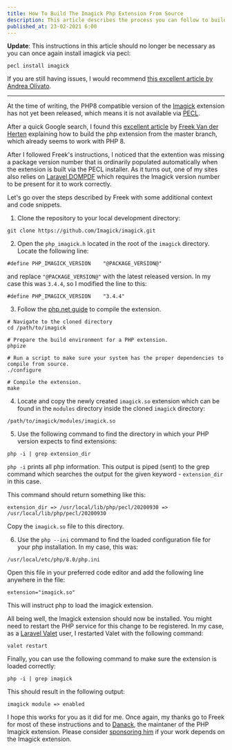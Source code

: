 ```yaml
---
title: How To Build The Imagick Php Extension From Source
description: This article describes the process you can follow to build the Imagick PHP extension from source, which can be handy if the version you are after has not been released via PECL.
published_at: 23-02-2021 6:00
---
```

**Update**: This instructions in this article should no longer be necessary as you can once again install imagick via pecl:

```
pecl install imagick
```

If you are still having issues, I would recommend [this excellent article by Andrea Olivato](https://coding.andreaolivato.com/fix-ld-library-not-found-for-lgomp-when-installing-imagick-35-via-php-pecl-on-mac).

---

At the time of writing, the PHP8 compatible version of the [Imagick](https://github.com/Imagick/imagick) extension has not yet been released, which means it is not available via [PECL](https://pecl.php.net/).

After a quick Google search, I found this [excellent article](https://freek.dev/1845-building-the-imagick-php-extension-from-master) by [Freek Van der Herten](https://twitter.com/freekmurze) explaining how to build the php extension from the master branch, which already seems to work with PHP 8.

After I followed Freek's instructions, I noticed that the extention was missing a package version number that is ordinarily populated automatically when the extension is built via the PECL installer. As it turns out, one of my sites also relies on [Laravel DOMPDF](https://github.com/barryvdh/laravel-dompdf) which requires the Imagick version number to be present for it to work correctly.

Let's go over the steps described by Freek with some additional context and code snippets.

1. Clone the repository to your local development directory:

```
git clone https://github.com/Imagick/imagick.git
```

2. Open the `php_imagick.h` located in the root of the `imagick` directory. Locate the following line:

```
#define PHP_IMAGICK_VERSION    "@PACKAGE_VERSION@"
```

and replace `"@PACKAGE_VERSION@"` with the latest released version. In my case this was `3.4.4`, so I modified the line to this:

```
#define PHP_IMAGICK_VERSION    "3.4.4"
```

3. Follow the [php.net guide](https://www.php.net/manual/en/install.pecl.phpize.php) to compile the extension.

```
# Navigate to the cloned directory
cd /path/to/imagick

# Prepare the build environment for a PHP extension.
phpize

# Run a script to make sure your system has the proper dependencies to compile from source.
./configure

# Compile the extension.
make
```

4. Locate and copy the newly created `imagick.so` extension which can be found in the `modules` directory inside the cloned `imagick` directory:

```
/path/to/imagick/modules/imagick.so
```

5. Use the following command to find the directory in which your PHP version expects to find extensions:

```
php -i | grep extension_dir
```

`php -i` prints all php information. This output is piped (sent) to the grep command which searches the output for the given keyword - `extension_dir` in this case.

This command should return something like this:

```
extension_dir => /usr/local/lib/php/pecl/20200930 => /usr/local/lib/php/pecl/20200930
```

Copy the `imagick.so` file to this directory.

6. Use the `php --ini` command to find the loaded configuration file for your php installation. In my case, this was:

```
/usr/local/etc/php/8.0/php.ini
```

Open this file in your preferred code editor and add the following line anywhere in the file:

```
extension="imagick.so"
```

This will instruct php to load the imagick extension. 

All being well, the Imagick extension should now be installed. You might need to restart the PHP service for this change to be registered. In my case, as a [Laravel Valet](https://laravel.com/docs/8.x/valet) user, I restarted Valet with the following command:

```
valet restart
```

Finally, you can use the following command to make sure the extension is loaded correctly:

```
php -i | grep imagick
```

This should result in the following output:

```
imagick module => enabled
```

I hope this works for you as it did for me. Once again, my thanks go to Freek for most of these instructions and to [Danack](https://twitter.com/MrDanack), the maintaner of the PHP Imagick extension. Please consider [sponsoring him](https://github.com/sponsors/Danack) if your work depends on the Imagick extension.
